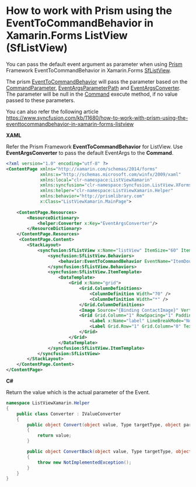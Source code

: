 # How to work with Prism using the EventToCommandBehavior in Xamarin.Forms ListView (SfListView)

You can pass the default event argument as parameter when using [Prism](https://prismlibrary.com/docs/index.html) Framework EventToCommandBehavior in Xamarin.Forms [SfListView](https://help.syncfusion.com/xamarin/listview/overview).

The prism [EventToCommandBehavior](https://prismlibrary.com/docs/xamarin-forms/behaviors/eventtocommandbehavior.html) will pass the parameter based on the [CommandParameter](https://prismlibrary.com/docs/xamarin-forms/behaviors/eventtocommandbehavior.html#commandparameter), [EventArgsParameterPath](https://prismlibrary.com/docs/xamarin-forms/behaviors/eventtocommandbehavior.html#eventargsparameterpath) and [EventArgsConverter](https://prismlibrary.com/docs/xamarin-forms/behaviors/eventtocommandbehavior.html#eventargsconverter). The parameter will be null in the [Command](https://docs.microsoft.com/en-us/xamarin/xamarin-forms/app-fundamentals/data-binding/commanding) execute method, if no value passed to these parameters.

You can also refer the following article
https://www.syncfusion.com/kb/11680/how-to-work-with-prism-using-the-eventtocommandbehavior-in-xamarin-forms-listview

**XAML**

Refer the Prism Framework **EventToCommandBehavior** for ListView. Use **EventArgsConverter** to pass the default EventArgs to the **Command**.
``` xml
<?xml version="1.0" encoding="utf-8" ?>
<ContentPage xmlns="http://xamarin.com/schemas/2014/forms"
             xmlns:x="http://schemas.microsoft.com/winfx/2009/xaml"
             xmlns:local="clr-namespace:ListViewXamarin"
             xmlns:syncfusion="clr-namespace:Syncfusion.ListView.XForms;assembly=Syncfusion.SfListView.XForms"
             xmlns:helper="clr-namespace:ListViewXamarin.Helper"
             xmlns:behavior="http://prismlibrary.com"
             x:Class="ListViewXamarin.MainPage">
  
    <ContentPage.Resources>
        <ResourceDictionary>
            <helper:Converter x:Key="EventArgsConverter"/>
        </ResourceDictionary>
    </ContentPage.Resources>
	 <ContentPage.Content>
        <StackLayout>
            <syncfusion:SfListView x:Name="listView" ItemSize="60" ItemsSource="{Binding ContactsInfo}">
                <syncfusion:SfListView.Behaviors>
                    <behavior:EventToCommandBehavior EventName="ItemDoubleTapped" Command="{Binding ItemDoubleTappedCommand}" EventArgsConverter="{StaticResource EventArgsConverter}"/>
                </syncfusion:SfListView.Behaviors>
                <syncfusion:SfListView.ItemTemplate>
                    <DataTemplate>
                        <Grid x:Name="grid">
                            <Grid.ColumnDefinitions>
                                <ColumnDefinition Width="70" />
                                <ColumnDefinition Width="*" />
                            </Grid.ColumnDefinitions>
                            <Image Source="{Binding ContactImage}" VerticalOptions="Center" HorizontalOptions="Center" HeightRequest="50" WidthRequest="50"/>
                            <Grid Grid.Column="1" RowSpacing="1" Padding="10,0,0,0" VerticalOptions="Center">
                                <Label x:Name="label" LineBreakMode="NoWrap" TextColor="#474747" Text="{Binding ContactName}"/>
                                <Label Grid.Row="1" Grid.Column="0" TextColor="#474747" LineBreakMode="NoWrap" Text="{Binding ContactNumber}"/>
                            </Grid>
                        </Grid>
                    </DataTemplate>
                </syncfusion:SfListView.ItemTemplate>
            </syncfusion:SfListView>
        </StackLayout>
    </ContentPage.Content>
</ContentPage>
```
**C#**

Return the value which is the actual parameter of the Event.
``` c#
namespace ListViewXamarin.Helper
{
    public class Converter : IValueConverter
    {
        public object Convert(object value, Type targetType, object parameter, CultureInfo culture)
        {
            return value;
        }

        public object ConvertBack(object value, Type targetType, object parameter, CultureInfo culture)
        {
            throw new NotImplementedException();
        }
    }
}
```
